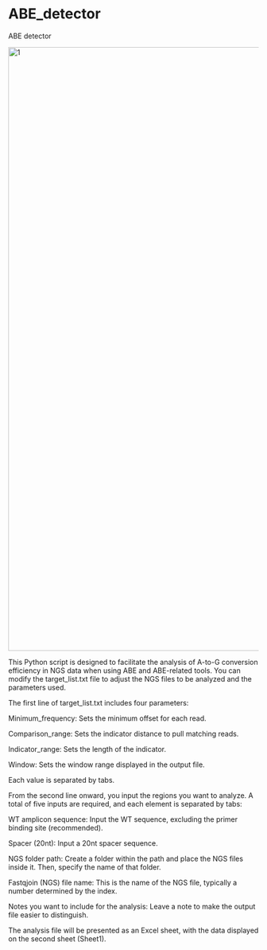 # ABE_detector
ABE detector

<img width="1213" alt="1" src="https://github.com/user-attachments/assets/e5cc0ce8-0d74-487c-a6d9-e84339254def">

This Python script is designed to facilitate the analysis of A-to-G conversion efficiency in NGS data when using ABE and ABE-related tools. You can modify the target_list.txt file to adjust the NGS files to be analyzed and the parameters used.

The first line of target_list.txt includes four parameters:

Minimum_frequency: Sets the minimum offset for each read.

Comparison_range: Sets the indicator distance to pull matching reads.

Indicator_range: Sets the length of the indicator.

Window: Sets the window range displayed in the output file.

Each value is separated by tabs.


From the second line onward, you input the regions you want to analyze. A total of five inputs are required, and each element is separated by tabs:

WT amplicon sequence: Input the WT sequence, excluding the primer binding site (recommended).

Spacer (20nt): Input a 20nt spacer sequence.

NGS folder path: Create a folder within the path and place the NGS files inside it. Then, specify the name of that folder.

Fastqjoin (NGS) file name: This is the name of the NGS file, typically a number determined by the index.

Notes you want to include for the analysis: Leave a note to make the output file easier to distinguish.


The analysis file will be presented as an Excel sheet, with the data displayed on the second sheet (Sheet1).
